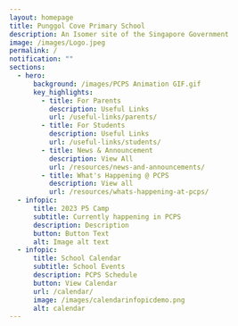 ```yaml
---
layout: homepage
title: Punggol Cove Primary School
description: An Isomer site of the Singapore Government
image: /images/Logo.jpeg
permalink: /
notification: ""
sections:
  - hero:
      background: /images/PCPS Animation GIF.gif
      key_highlights:
        - title: For Parents
          description: Useful Links
          url: /useful-links/parents/
        - title: For Students
          description: Useful Links
          url: /useful-links/students/
        - title: News & Announcement
          description: View All
          url: /resources/news-and-announcements/
        - title: What's Happening @ PCPS
          description: View all
          url: /resources/whats-happening-at-pcps/
  - infopic:
      title: 2023 P5 Camp
      subtitle: Currently happening in PCPS
      description: Description
      button: Button Text
      alt: Image alt text
  - infopic:
      title: School Calendar
      subtitle: School Events
      description: PCPS Schedule
      button: View Calendar
      url: /calendar/
      image: /images/calendarinfopicdemo.png
      alt: calendar
---
```

